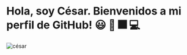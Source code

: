 # Hola, soy César. Bienvenidos a mi perfil de GitHub! :smiley: 👋 :fireworks: 💻
![césar](https://raw.github.com/cesar-vaesco/cesar-vaesco/master/banner-cesar.jpg) 

<!--
**cesar-vaesco/cesar-vaesco** is a ✨ _special_ ✨ repository because its `README.md` (this file) appears on your GitHub profile.

Here are some ideas to get you started:

- 🔭 I’m currently working on ...
- 🌱 I’m currently learning ...
- 👯 I’m looking to collaborate on ...
- 🤔 I’m looking for help with ...
- 💬 Ask me about ...
- 📫 How to reach me: ...
- 😄 Pronouns: ...
- ⚡ Fun fact: ...
-->
